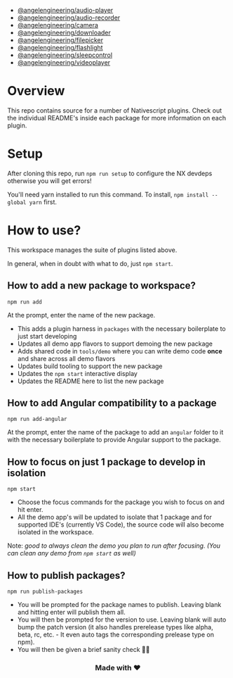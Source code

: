 - [@angelengineering/audio-player](packages/audio-player/README.md)
- [@angelengineering/audio-recorder](packages/audio-recorder/README.md)
- [@angelengineering/camera](packages/camera/README.md)
- [@angelengineering/downloader](packages/downloader/README.md)
- [@angelengineering/filepicker](packages/filepicker/README.md)
- [@angelengineering/flashlight](packages/flashlight/README.md)
- [@angelengineering/sleepcontrol](packages/sleepcontrol/README.md)
- [@angelengineering/videoplayer](packages/videoplayer/README.md)

# Overview
This repo contains source for a number of Nativescript plugins. Check out the individual README's inside each package for more information on each plugin. 

# Setup

After cloning this repo, run `npm run setup` to configure the NX devdeps otherwise you will get errors!

You'll need yarn installed to run this command. To install, `npm install --global yarn` first.

# How to use?

This workspace manages the suite of plugins listed above.

In general, when in doubt with what to do, just `npm start`.

## How to add a new package to workspace?

```
npm run add
```

At the prompt, enter the name of the new package.

- This adds a plugin harness in `packages` with the necessary boilerplate to just start developing
- Updates all demo app flavors to support demoing the new package
- Adds shared code in `tools/demo` where you can write demo code **once** and share across all demo flavors
- Updates build tooling to support the new package
- Updates the `npm start` interactive display
- Updates the README here to list the new package

## How to add Angular compatibility to a package

```
npm run add-angular
```

At the prompt, enter the name of the package to add an `angular` folder to it with the necessary boilerplate to provide Angular support to the package.

## How to focus on just 1 package to develop in isolation

```
npm start
```

- Choose the focus commands for the package you wish to focus on and hit enter.
- All the demo app's will be updated to isolate that 1 package and for supported IDE's (currently VS Code), the source code will also become isolated in the workspace.

Note: _good to always clean the demo you plan to run after focusing. (You can clean any demo from `npm start` as well)_

## How to publish packages?

```
npm run publish-packages
```

- You will be prompted for the package names to publish. Leaving blank and hitting enter will publish them all.
- You will then be prompted for the version to use. Leaving blank will auto bump the patch version (it also handles prerelease types like alpha, beta, rc, etc. - It even auto tags the corresponding prelease type on npm).
- You will then be given a brief sanity check 🧠😊

<h3 align="center">Made with ❤️</h3>
